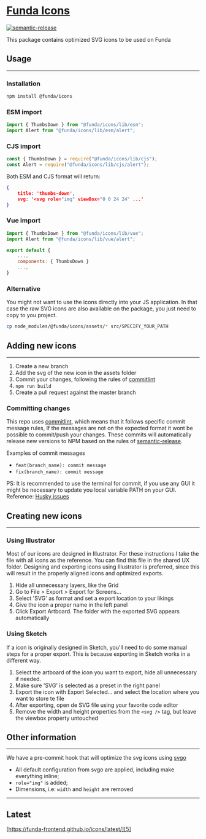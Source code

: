 # [Funda Icons][4]

[![semantic-release][0]][1]

This package contains optimized SVG icons to be used on Funda

## Usage

---

### Installation

```sh
npm install @funda/icons
```

### ESM import

```js
import { ThumbsDown } from "@funda/icons/lib/esm";
import Alert from "@funda/icons/lib/esm/alert";
```

### CJS import

```js
const { ThumbsDown } = require("@funda/icons/lib/cjs");
const Alert = require("@funda/icons/lib/cjs/alert");
```

Both ESM and CJS format will return:

```json
{
    title: 'thumbs-down',
    svg: '<svg role="img" viewBox="0 0 24 24" ...'
}
```

### Vue import

```js
import { ThumbsDown } from "@funda/icons/lib/vue";
import Alert from "@funda/icons/lib/vue/alert";

export default {
    ...,
    components: { ThumbsDown }
    ...,
}
```

### Alternative

You might not want to use the icons directly into your JS application.
In that case the raw SVG icons are also available on the package, you just need to copy to you project.

```sh
cp node_modules/@funda/icons/assets/* src/SPECIFY_YOUR_PATH
```

## Adding new icons

---

1. Create a new branch
1. Add the svg of the new icon in the assets folder
1. Commit your changes, following the rules of [commitlint]
1. `npm run build`
1. Create a pull request against the master branch

### Committing changes

This repo uses [commitlint], which means that it follows specific commit message rules, If the messages are not on the expected format it wont be possible to commit/push your changes.
These commits will automatically release new versions to NPM based on the rules of [semantic-release].

Examples of commit messages

- `feat(branch_name): commit message`
- `fix(branch_name): commit message`

PS: It is recommended to use the terminal for commit, if you use any GUI it might be necessary to update you local variable PATH on your GUI.
Reference: [Husky issues][2]

## Creating new icons

---

### Using Illustrator

Most of our icons are designed in Illustrator. For these instructions I take the file with all icons as the reference. You can find this file in the shared UX folder. Designing and exporting icons using Illustrator is preferred, since this will result in the properly aligned icons and optimized exports.

1. Hide all unnecessary layers, like the Grid
1. Go to File > Export > Export for Screens...
1. Select 'SVG' as format and set a export location to your likings
1. Give the icon a proper name in the left panel
1. Click Export Artboard. The folder with the exported SVG appears automatically

### Using Sketch

If a icon is originally designed in Sketch, you'll need to do some manual steps for a proper export. This is because exporting in Sketch works in a different way.

1. Select the artboard of the icon you want to export, hide all unnecessary if needed.
1. Make sure 'SVG' is selected as a preset in the right panel
1. Export the icon with Export Selected... and select the location where you want to store te file
1. After exporting, open de SVG file using your favorite code editor
1. Remove the width and height properties from the `<svg />` tag, but leave the viewbox property untouched

## Other information

---

We have a pre-commit hook that will optimize the svg icons using [svgo]

- All default configuration from svgo are applied, including make everything inline;
- `role="img"` is added;
- Dimensions, i.e: `width` and `height` are removed

---

## Latest

[https://funda-frontend.github.io/icons/latest/][5]

[0]: https://img.shields.io/badge/%20%20%F0%9F%93%A6%F0%9F%9A%80-semantic--release-e10079.svg
[1]: https://github.com/semantic-release/semantic-release
[2]: https://typicode.github.io/husky/#/?id=command-not-found
[4]: https://npmjs.org/package/@funda/icons
[5]: https://funda-frontend.github.io/icons/latest/

[semantic-release]: https://github.com/semantic-release/semantic-release
[commitlint]: https://github.com/conventional-changelog/commitlint
[svgo]: https://github.com/svg/svgo
